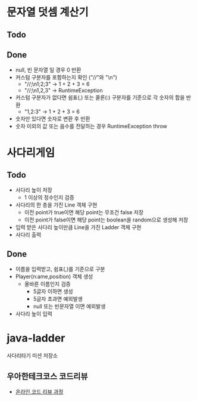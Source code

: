 # 문자열 덧셈 계산기

## Todo

## Done
* null, 빈 문자열 일 경우 0 반환
* 커스텀 구분자를 포함하는지 확인 ("//"와 "\n")
    * "//;\n1;2;3" -> 1 + 2 + 3 = 6
    * "//;\n1,2,3" -> RuntimeException
* 커스텀 구분자가 없다면 쉼표(,) 또는 콜론(:) 구분자를 기준으로 각 숫자의 합을 반환
    * "1,2:3" -> 1 + 2 + 3 = 6
* 숫자만 있다면 숫자로 변환 후 반환
* 숫자 이외의 값 또는 음수를 전달하는 경우 RuntimeException throw

# 사다리게임
## Todo
* 사다리 높이 저장
    - 1 이상의 정수인지 검증
* 사다리의 한 층을 가진 Line 객체 구현
    - 이전 point가 true이면 해당 point는 무조건 false 저장
    - 이전 point가 false이면 해당 point는 boolean을 random으로 생성해 저장
* 입력 받은 사다리 높이만큼 Line을 가진 Ladder 객체 구현
* 사다리 출력

## Done
* 이름을 입력받고, 쉼표(,)를 기준으로 구분
* Player(n:ame,position) 객체 생성
    - 올바른 이름인지 검증
        + 5글자 이하면 생성
        + 5글자 초과면 예외발생
        + null 또는 빈문자열 이면 예외발생
* 사다리 높이 입력



# java-ladder
사다리타기 미션 저장소

## 우아한테크코스 코드리뷰
* [온라인 코드 리뷰 과정](https://github.com/woowacourse/woowacourse-docs/blob/master/maincourse/README.md)